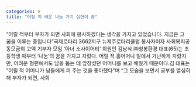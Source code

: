 ```yaml
---
categories: e
title: "어릴 적 배운 나눔 가치 실현이 꿈"
---
```

“어릴 적부터 부자가 되면 사회에 봉사하겠다는 생각을 가지고 있었습니다. 지금은 그 꿈을 이루는 중입니다”국제로타리 3662지구 뉴제주로타리클럽 봉사자이자 사회복지공동모금회 고액 기부자 모임 ‘아너 소사이어티’ 회원인 김남식 ㈜청봉환경 대표(65)는 초등학생 때부터 ‘나눔’의 꿈을 가지고 자랐다. 어릴 적 홀어머니 밑에서 가난하게 자랐지만, 어려운 형편에서도 남을 돕는 데 앞장섰던 어머니를 보고 배웠기 때문이다.김 대표는 “어릴 적 어머니가 남들에게 퍼 주는 것을 좋아했다”며 “그 모습을 보면서 공부를 열심히 해 부자가 되면, 사회